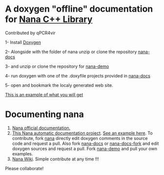 # A doxygen "offline" documentation for [Nana C++ Library](https://github.com/cnjinhao/nana)
Contributed by qPCR4vir

 1- Install [Doxygen](http://www.stack.nl/~dimitri/doxygen/download.html)
 
 2- Alongside with the folder of nana unzip or clone the repository [nana-docs](https://github.com/cnjinhao/nana-docs)
 
 3- and unzip or clone the repository for [nana-demo](https://github.com/qPCR4vir/nana-demo) 
 
 4- run doxygen with one of the .doxyfile projects provided in [nana-docs](https://github.com/cnjinhao/nana-docs)
 
 5- open and bookmark the localy generated web site.
 
[This is an example of what you will get](http://qpcr4vir.github.io/nana-docs/nana-doxy/index.html)

# Documenting nana

1. [Nana official documentation.](http://nanapro.org/en-us/help/index.htm)
2. [This Nana automatic documentation project](https://github.com/cnjinhao/nana-docs).  [See an example here](http://qpcr4vir.github.io/nana-docs/nana-doxy/index.html).
   To contribute, fork [nana](https://github.com/cnjinhao/nana) directly edit doxygen comments in the source code and request a pull. Also fork [nana-docs](https://github.com/cnjinhao/nana-docs) or [nana-docs-fork](https://github.com/qPCR4vir/nana-docs) and edit doxygen sources and request a pull. Fork [nana-demo](https://github.com/qPCR4vir/nana-demo) and pull your own examples.
3. [Nana Wiki](https://github.com/qPCR4vir/nana-docs/wiki). Simple contribute at any time !!!

Please collaborate!
